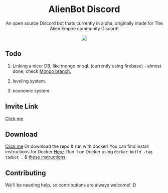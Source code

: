 ### <h1 align="center">AlienBot Discord</h1>

<p align="center">An open source Discord bot thats currently in alpha, originally made for The Alien Empire community Discord!<p>

<p align="center">
  <img src="https://github.com/UFO-Studios/AlienBot-Discord/actions/workflows/pmd.yml/badge.svg" />
</p>

## Todo

1. Linking a nicer DB, like mongo or sql. (currently using firebase) - almost done, check <a href="https://github.com/UFO-Studios/AlienBot-Discord/tree/Mongo">Mongo branch.</a>

2. leveling system.

3. economic system.

## Invite Link

<a href="https://thealiendoctor.com/AddAlienBot">Click me</a>

## Download

<a href="https://github.com/UFO-Studios/AlienBot-Discord/archive/refs/heads/main.zip">Click me</a>
Or download the repo & run with docker! You can find install instructions for Docker <a href="https://docs.docker.com/get-docker/">Here</a>.
Run it on Docker using `docker build -tag tadbot .` & <a href="https://docs.docker.com/language/nodejs/run-containers/"> these instructions</a>

## Contributing

We'll be needing help, so contributions are always welcome! :D
